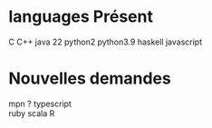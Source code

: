 # languages Présent 

C
C++
java 22
python2
python3.9
haskell
javascript 

# Nouvelles demandes

mpn ? typescript  
ruby
scala
R 

